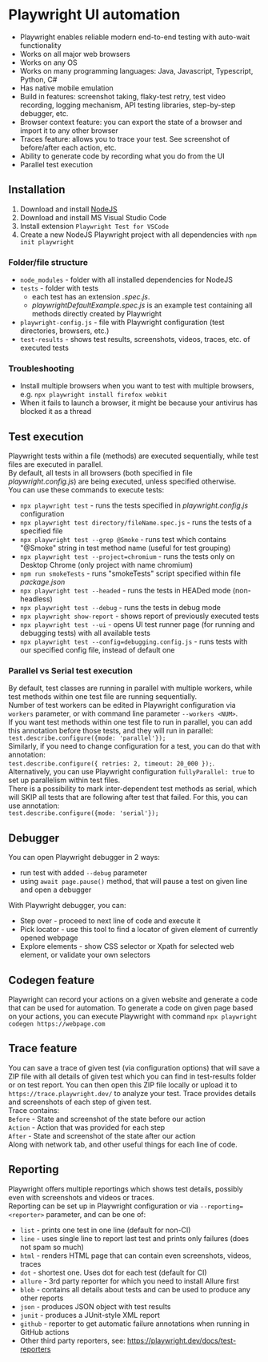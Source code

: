 # Playwright UI automation
- Playwright enables reliable modern end-to-end testing with auto-wait functionality
- Works on all major web browsers
- Works on any OS
- Works on many programming languages: Java, Javascript, Typescript, Python, C#
- Has native mobile emulation
- Build in features: screenshot taking, flaky-test retry, test video recording, logging mechanism, API testing libraries, step-by-step debugger, etc.
- Browser context feature: you can export the state of a browser and import it to any other browser
- Traces feature: allows you to trace your test. See screenshot of before/after each action, etc.
- Ability to generate code by recording what you do from the UI
- Parallel test execution


## Installation
1. Download and install [NodeJS](https://nodejs.org/en/download)
2. Download and install MS Visual Studio Code
3. Install extension `Playwright Test for VSCode`
4. Create a new NodeJS Playwright project with all dependencies with `npm init playwright`


### Folder/file structure
* `node_modules` - folder with all installed dependencies for NodeJS
* `tests` - folder with tests
    * each test has an extension *.spec.js*.
    * *playwrightDefaultExample.spec.js* is an example test containing all methods directly created by Playwright
* `playwright-config.js` - file with Playwright configuration (test directories, browsers, etc.)
* `test-results` - shows test results, screenshots, videos, traces, etc. of executed tests


### Troubleshooting
* Install multiple browsers when you want to test with multiple browsers, e.g. `npx playwright install firefox webkit`
* When it fails to launch a browser, it might be because your antivirus has blocked it as a thread


## Test execution
Playwright tests within a file (methods) are executed sequentially, while test files are executed in parallel.  
By default, all tests in all browsers (both specified in file *playwright.config.js*) are being executed, unless specified otherwise.  
You can use these commands to execute tests:
* `npx playwright test` - runs the tests specified in *playwright.config.js* configuration
* `npx playwright test directory/fileName.spec.js` - runs the tests of a specified file
* `npx playwright test --grep @Smoke` - runs test which contains "@Smoke" string in test method name (useful for test grouping)
* `npx playwright test --project=chromium` - runs the tests only on Desktop Chrome (only project with name chromium)
* `npm run smokeTests` - runs "smokeTests" script specified within file *package.json*
* `npx playwright test --headed` - runs the tests in HEADed mode (non-headless)
* `npx playwright test --debug` - runs the tests in debug mode
* `npx playwright show-report` - shows report of previously executed tests
* `npx playwright test --ui` - opens UI test runner page (for running and debugging tests) with all available tests
* `npx playwright test --config=debugging.config.js` - runs tests with our specified config file, instead of default one

### Parallel vs Serial test execution
By default, test classes are running in parallel with multiple workers, while test methods within one test file are running sequentially.  
Number of test workers can be edited in Playwright configuration via `workers` parameter, or with command line parameter `--workers <NUM>`.    
If you want test methods within one test file to run in parallel, you can add this annotation before those tests, and they will run in parallel:  
`test.describe.configure({mode: 'parallel'});`  
Similarly, if you need to change configuration for a test, you can do that with annotation:  
`test.describe.configure({ retries: 2, timeout: 20_000 });`.  
Alternatively, you can use Playwright configuration `fullyParallel: true` to set up parallelism within test files.  
There is a possibility to mark inter-dependent test methods as serial, which will SKIP all tests that are following after test that failed. For this, you can use annotation:   
`test.describe.configure({mode: 'serial'});`  


## Debugger
You can open Playwright debugger in 2 ways:  
* run test with added `--debug` parameter
* using `await page.pause()` method, that will pause a test on given line and open a debugger

With Playwright debugger, you can:
* Step over        - proceed to next line of code and execute it
* Pick locator     - use this tool to find a locator of given element of currently opened webpage
* Explore elements - show CSS selector or Xpath for selected web element, or validate your own selectors

## Codegen feature 
Playwright can record your actions on a given website and generate a code that can be used for automation.
To generate a code on given page based on your actions, you can execute Playwright with command
`npx playwright codegen https://webpage.com`

## Trace feature
You can save a trace of given test (via configuration options) that will save a ZIP file with all details of given test which you can find in test-results folder or on test report.
You can then open this ZIP file locally or upload it to `https://trace.playwright.dev/` to analyze your test.
Trace provides details and screenshots of each step of given test.  
Trace contains:  
`Before` - State and screenshot of the state before our action  
`Action` - Action that was provided for each step  
`After` - State and screenshot of the state after our action  
Along with network tab, and other useful things for each line of code.

## Reporting
Playwright offers multiple reportings which shows test details, possibly even with screenshots and videos or traces.  
Reporting can be set up in Playwright configuration or via `--reporting=<reporter>` parameter, and can be one of:  
* `list`   - prints one test in one line (default for non-CI)
* `line`   - uses single line to report last test and prints only failures (does not spam so much)
* `html`   - renders HTML page that can contain even screenshots, videos, traces
* `dot`    - shortest one. Uses dot for each test (default for CI)
* `allure` - 3rd party reporter for which you need to install Allure first
* `blob`   - contains all details about tests and can be used to produce any other reports 
* `json`   - produces JSON object with test results
* `junit`  - produces a JUnit-style XML report
* `github` - reporter to get automatic failure annotations when running in GitHub actions
* Other third party reporters, see: https://playwright.dev/docs/test-reporters